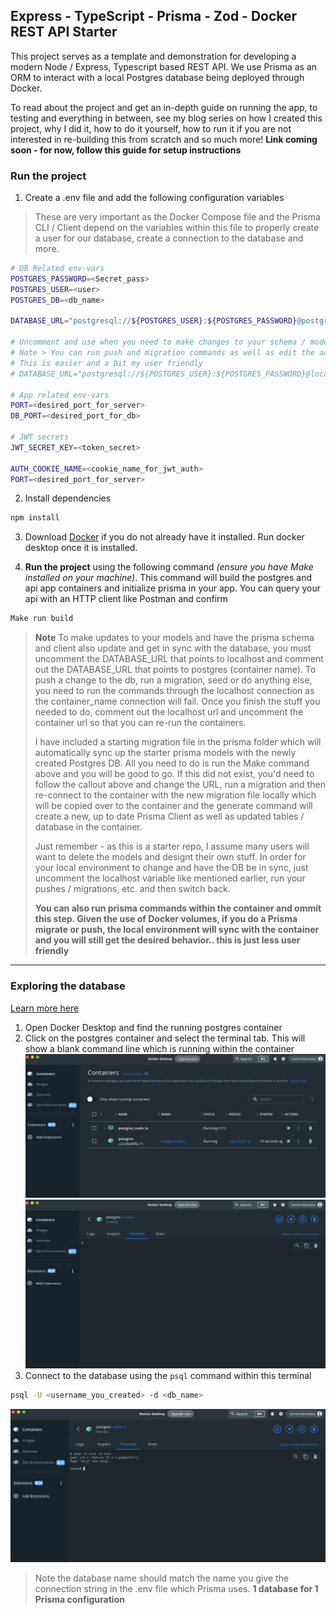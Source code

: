 ## Express - TypeScript - Prisma - Zod - Docker REST API Starter

This project serves as a template and demonstration for developing a modern Node / Express, Typescript based REST API. We use Prisma as an ORM to interact with a local Postgres database being deployed through Docker.

To read about the project and get an in-depth guide on running the app, to testing and everything in between, see my blog series on how I created this project, why I did it, how to do it yourself, how to run it if you are not interested in re-building this from scratch and so much more! **Link coming soon - for now, follow this guide for setup instructions**

### Run the project

1. Create a .env file and add the following configuration variables

> These are very important as the Docker Compose file and the Prisma CLI / Client depend on the variables within this file to properly create a user for our database, create a connection to the database and more.

```bash
# DB Related env-vars
POSTGRES_PASSWORD=<Secret_pass>
POSTGRES_USER=<user>
POSTGRES_DB=<db_name>

DATABASE_URL="postgresql://${POSTGRES_USER}:${POSTGRES_PASSWORD}@postgres:5432/${POSTGRES_DB}"

# Uncomment and use when you need to make changes to your schema / models or run a db push (for dev) or migration (prod)
# Note > You can run push and migration commands as well as edit the actual schema in the container using Vim if you would like as well.
# This is easier and a bit my user friendly
# DATABASE_URL="postgresql://${POSTGRES_USER}:${POSTGRES_PASSWORD}@localhost:5432/${POSTGRES_DB}"

# App related env-vars
PORT=<desired_port_for_server>
DB_PORT=<desired_port_for_db>

# JWT secrets
JWT_SECRET_KEY=<token_secret>

AUTH_COOKIE_NAME=<cookie_name_for_jwt_auth>
PORT=<desired_port_for_server>
```

2. Install dependencies

```bash
npm install
```

3. Download [Docker](https://docker.com) if you do not already have it installed. Run docker desktop once it is installed.

4. **Run the project** using the following command _(ensure you have Make installed on your machine)_. This command will build the postgres and api app containers and initialize prisma in your app. You can query your api with an HTTP client like Postman and confirm

```bash
Make run build
```

> **Note**
> To make updates to your models and have the prisma schema and client also update and get in sync with the database, you must uncomment the DATABASE_URL that points to localhost and comment out the DATABASE_URL that points to postgres (container name). To push a change to the db, run a migration, seed or do anything else, you need to run the commands through the localhost connection as the container_name connection will fail. Once you finish the stuff you needed to do, comment out the localhost url and uncomment the container url so that you can re-run the containers.
>
> I have included a starting migration file in the prisma folder which will automatically sync up the starter prisma models with the newly created Postgres DB. All you need to do is run the Make command above and you will be good to go. If this did not exist, you'd need to follow the callout above and change the URL, run a migration and then re-connect to the container with the new migration file locally which will be copied over to the container and the generate command will create a new, up to date Prisma Client as well as updated tables / database in the container.
>
> Just remember - as this is a starter repo, I assume many users will want to delete the models and designt their own stuff. In order for your local environment to change and have the DB be in sync, just uncomment the localhost variable like mentioned earlier, run your pushes / migrations, etc. and then switch back.
>
> **You can also run prisma commands within the container and ommit this step. Given the use of Docker volumes, if you do a Prisma migrate or push, the local environment will sync with the container and you will still get the desired behavior.. this is just less user friendly**

---

### Exploring the database

[Learn more here](https://www.docker.com/blog/how-to-use-the-postgres-docker-official-image/?utm_campaign=2022-10-11-brnd-postgresdoi&utm_medium=social&utm_source=linkedin)

1. Open Docker Desktop and find the running postgres container
2. Click on the postgres container and select the terminal tab. This will show a blank command line which is running within the container
   ![image](./docs/docker-pg.png)
   ![image](./docs/docker-term.png)
3. Connect to the database using the `psql` command within this terminal

```bash
psql -U <username_you_created> -d <db_name>
```

![image](./docs/psql.png)

> Note the database name should match the name you give the connection string in the .env file which Prisma uses. **1 database for 1 Prisma configuration**
